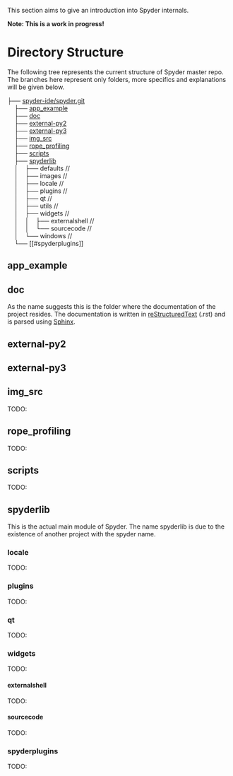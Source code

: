 This section aims to give an introduction into Spyder internals.

**Note: This is a work in progress!**

# Directory Structure

The following tree represents the current structure of Spyder master repo. The branches here represent only folders, more specifics and explanations will be given below.


├── [spyder-ide/spyder.git](https://github.com/spyder-ide/spyder) <br>
&nbsp;&nbsp;&nbsp;&nbsp;├── [app_example](#app_example)           <br>
&nbsp;&nbsp;&nbsp;&nbsp;├── [doc](#doc)                              <br>
&nbsp;&nbsp;&nbsp;&nbsp;├── [external-py2](#external-py2)                           <br>
&nbsp;&nbsp;&nbsp;&nbsp;├── [external-py3](external-py3)                        <br>
&nbsp;&nbsp;&nbsp;&nbsp;├── [img_src](#img_src)                                   <br>
&nbsp;&nbsp;&nbsp;&nbsp;├── [rope_profiling](#rope_profiling)                             <br>
&nbsp;&nbsp;&nbsp;&nbsp;├── [scripts](#scripts)                                      <br>
&nbsp;&nbsp;&nbsp;&nbsp;├── [spyderlib](#spyderlib)                                       <br>
&nbsp;&nbsp;&nbsp;&nbsp;│&nbsp;&nbsp;&nbsp;&nbsp;├── defaults             // <br>
&nbsp;&nbsp;&nbsp;&nbsp;│&nbsp;&nbsp;&nbsp;&nbsp;├── images               // <br>
&nbsp;&nbsp;&nbsp;&nbsp;│&nbsp;&nbsp;&nbsp;&nbsp;├── locale               // <br>
&nbsp;&nbsp;&nbsp;&nbsp;│&nbsp;&nbsp;&nbsp;&nbsp;├── plugins              // <br>
&nbsp;&nbsp;&nbsp;&nbsp;│&nbsp;&nbsp;&nbsp;&nbsp;├── qt                   // <br>
&nbsp;&nbsp;&nbsp;&nbsp;│&nbsp;&nbsp;&nbsp;&nbsp;├── utils                // <br>
&nbsp;&nbsp;&nbsp;&nbsp;│&nbsp;&nbsp;&nbsp;&nbsp;├── widgets              // <br>
&nbsp;&nbsp;&nbsp;&nbsp;│&nbsp;&nbsp;&nbsp;&nbsp;│&nbsp;&nbsp;&nbsp;&nbsp;├── externalshell // <br>
&nbsp;&nbsp;&nbsp;&nbsp;│&nbsp;&nbsp;&nbsp;&nbsp;│&nbsp;&nbsp;&nbsp;&nbsp;└── sourcecode     // <br>
&nbsp;&nbsp;&nbsp;&nbsp;│&nbsp;&nbsp;&nbsp;&nbsp;└── windows              // <br>
&nbsp;&nbsp;&nbsp;&nbsp;└── [[#spyderplugins]]<br>

## app_example

## doc
As the name suggests this is the folder where the documentation of the project resides. 
The documentation is written in [reStructuredText](http://docutils.sourceforge.net/rst.html) (.rst) and is parsed using [Sphinx]().

## external-py2

## external-py3

## img_src
TODO:

## rope_profiling
TODO:

## scripts
TODO:

## spyderlib
This is the actual main module of Spyder. 
The name spyderlib is due to the existence of another project with the spyder name.


### locale 
TODO: 

### plugins
TODO:

### qt
TODO:

### widgets
TODO:

#### externalshell
TODO:

#### sourcecode
TODO:

### spyderplugins
TODO:


